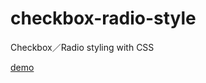 # checkbox-radio-style
Checkbox／Radio styling with  CSS
<div>
<a href="https://wendychaung.github.io/checkbox-radio-style/">demo</a>
</div>

